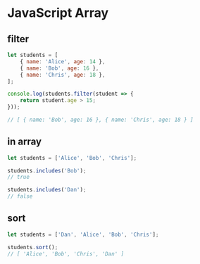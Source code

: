 # JavaScript Array

## filter

```javascript
let students = [
    { name: 'Alice', age: 14 },
    { name: 'Bob', age: 16 },
    { name: 'Chris', age: 18 },
];

console.log(students.filter(student => {
    return student.age > 15;
}));

// [ { name: 'Bob', age: 16 }, { name: 'Chris', age: 18 } ]
```

## in array

```javascript
let students = ['Alice', 'Bob', 'Chris'];

students.includes('Bob');
// true

students.includes('Dan');
// false
```

## sort

```javascript
let students = ['Dan', 'Alice', 'Bob', 'Chris'];

students.sort();
// [ 'Alice', 'Bob', 'Chris', 'Dan' ]
```
